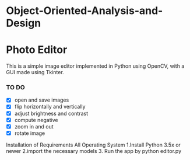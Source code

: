 # Object-Oriented-Analysis-and-Design

# Photo Editor

This is a simple image editor implemented in Python using OpenCV, with a GUI made using Tkinter.

### TO DO
- [x] open and save images
- [x] flip horizontally and vertically
- [x] adjust brightness and contrast
- [x] compute negative
- [x] zoom in and out
- [x] rotate image 

Installation of Requirements
All Operating System
1.Install Python 3.5x or newer
2.import the necessary models
3. Run the app by python editor.py



